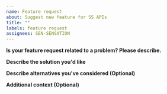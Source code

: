 ```yaml
---
name: Feature request
about: Suggest new feature for SS APIs
title: ""
labels: feature request
assignees: SEN-SENSATION
---
```


**Is your feature request related to a problem? Please describe.**

<!-- A clear and concise description of what the problem is. Ex. I'm always frustrated when [...] -->

**Describe the solution you'd like**

<!-- A clear and concise description of what you want to happen. -->

**Describe alternatives you've considered (Optional)**

<!-- A clear and concise description of any alternative solutions or features you've considered. -->

**Additional context (Optional)**

<!-- Add any other context or screenshots about the feature request here. -->
